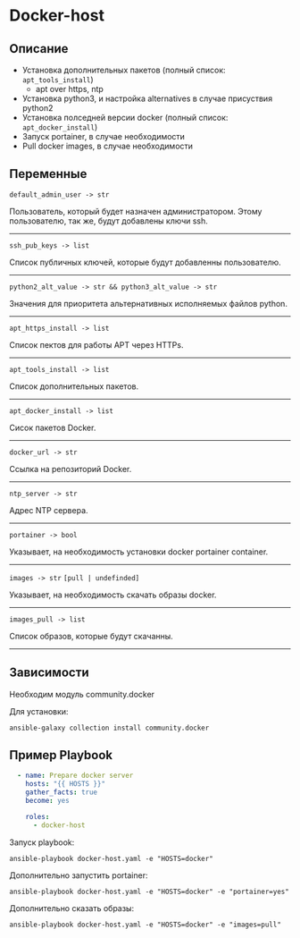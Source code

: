 Docker-host
=========

Описание
--------------

- Установка дополнительных пакетов (полный список: ```apt_tools_install```)
  - apt over https, ntp
- Установка python3, и  настройка alternatives в случае присуствия python2
- Установка полседней версии docker (полный список: ```apt_docker_install```)
- Запуск portainer, в случае необходимости
- Pull docker images, в случае необходимости

Переменные
--------------

```default_admin_user -> str```

Пользователь, который будет назначен администратором. Этому пользователю, так же, будут добавлены ключи ssh. 

---

```ssh_pub_keys -> list``` 

Список публичных ключей, которые будут добавленны пользователю.

---

```python2_alt_value -> str && python3_alt_value -> str```

Значения для приоритета альтернативных исполняемых файлов python.

---

```apt_https_install -> list```

Список пектов для работы APT через HTTPs.

---

```apt_tools_install -> list```

Список дополнительных пакетов.

---

```apt_docker_install -> list```

Сисок пакетов Docker.

---

```docker_url -> str```

Ссылка на репозиторий Docker.

---

```ntp_server -> str```

Адрес NTP сервера.

---

```portainer -> bool```

Указывает, на необходимость установки docker portainer container.

---

```images -> str``` ```[pull | undefinded]```

Указывает, на необходимость скачать образы docker.

---

```images_pull -> list```

Список образов, которые будут скачанны.

---

Зависимости
------------

Необходим модуль community.docker

Для установки:

```shell
ansible-galaxy collection install community.docker
```

Пример Playbook
----------------
```yaml
  - name: Prepare docker server
    hosts: "{{ HOSTS }}"
    gather_facts: true
    become: yes

    roles:
      - docker-host
```
Запуск playbook:
```shell
ansible-playbook docker-host.yaml -e "HOSTS=docker"
```
Дополнительно запустить portainer:
```shell
ansible-playbook docker-host.yaml -e "HOSTS=docker" -e "portainer=yes"
```
Дополнительно сказать образы:
```shell
ansible-playbook docker-host.yaml -e "HOSTS=docker" -e "images=pull"
```